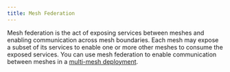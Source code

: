 ```yaml
---
title: Mesh Federation
---
```


Mesh federation is the act of exposing services between meshes and enabling
communication across mesh boundaries. Each mesh may expose a subset of its
services to enable one or more other meshes to consume the exposed services. You
can use mesh federation to enable communication between meshes in a
[multi-mesh deployment](/docs/setup/deployment-models/#multiple-meshes).
